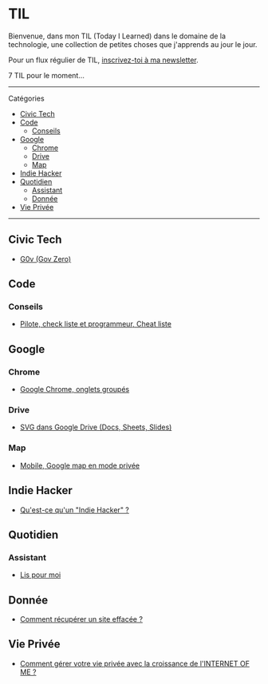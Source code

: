 # TIL
Bienvenue, dans mon TIL (Today I Learned) dans le domaine de la technologie, une collection de petites choses que j'apprends au jour le jour.

Pour un flux régulier de TIL, [inscrivez-toi à ma newsletter](https://dofbi.hashnode.dev).

7 TIL pour le moment...

---

Catégories

* [Civic Tech](#Civic-Tech)
* [Code](#Code)
  * [Conseils](#Conseils)
* [Google](#Google)
  * [Chrome](#Chrome)
  * [Drive](#Drive)
  * [Map](#Map)
* [Indie Hacker](#Indie-Hacker)
* [Quotidien](#Quotidien)
  * [Assistant](#Assistant)
  * [Donnée](#Donnée)
* [Vie Privée](#Vie-Privée)

---

## Civic Tech

* [G0v (Gov Zero)](civic-tech/g0v.md)

## Code

### Conseils

* [Pilote, check liste et programmeur, Cheat liste](code/conseils/cheat-liste.md)

## Google

### Chrome

* [Google Chrome, onglets groupés](google/chrome/onglets-groupes.md)

### Drive

* [SVG dans Google Drive (Docs, Sheets, Slides)](google/drive/svg-to-google-drive.md)

### Map

* [Mobile, Google map en mode privée](google/map/mobile-google-map-mode-privee.md)

## Indie Hacker

* [Qu'est-ce qu'un "Indie Hacker" ?](indie-hacker/what-indie-hacker.md)

## Quotidien

### Assistant

* [Lis pour moi](quotidien/assistant/lispour-moi.md)

## Donnée

* [Comment récupérer un site effacée ?](quotidien/donnee/comment-récuperer-un-site-effacee.md)

## Vie Privée

* [Comment gérer votre vie privée avec la croissance de l'INTERNET OF ME ?](vie-privee/gere-votre-vie-prive.md)